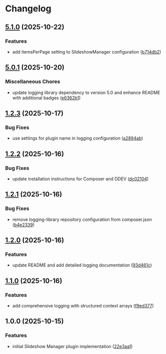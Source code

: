 # Changelog

## [5.1.0](https://github.com/LindemannRock/craft-slideshow-manager/compare/v5.0.1...v5.1.0) (2025-10-22)


### Features

* add itemsPerPage setting to SlideshowManager configuration ([b714db2](https://github.com/LindemannRock/craft-slideshow-manager/commit/b714db26d4cf964a36ac3794dbf7057770c967dd))

## [5.0.1](https://github.com/LindemannRock/craft-slideshow-manager/compare/v1.2.3...v5.0.1) (2025-10-20)


### Miscellaneous Chores

* update logging library dependency to version 5.0 and enhance README with additional badges ([e6362b1](https://github.com/LindemannRock/craft-slideshow-manager/commit/e6362b1a282ad3733a0ae2770b8c051e79dbc517))

## [1.2.3](https://github.com/LindemannRock/craft-slideshow-manager/compare/v1.2.2...v1.2.3) (2025-10-17)


### Bug Fixes

* use settings for plugin name in logging configuration ([a2894ab](https://github.com/LindemannRock/craft-slideshow-manager/commit/a2894ab1726f0b7c2b91d386ac7c02c04a9002d2))

## [1.2.2](https://github.com/LindemannRock/craft-slideshow-manager/compare/v1.2.1...v1.2.2) (2025-10-16)


### Bug Fixes

* update installation instructions for Composer and DDEV ([dc02104](https://github.com/LindemannRock/craft-slideshow-manager/commit/dc021048fd69bbbc4f398f2fe77d62ccd8091cf4))

## [1.2.1](https://github.com/LindemannRock/craft-slideshow-manager/compare/v1.2.0...v1.2.1) (2025-10-16)


### Bug Fixes

* remove logging-library repository configuration from composer.json ([b4e2339](https://github.com/LindemannRock/craft-slideshow-manager/commit/b4e2339045a8fc2b0ed6e4ffb89e7865efae908f))

## [1.2.0](https://github.com/LindemannRock/craft-slideshow-manager/compare/v1.1.0...v1.2.0) (2025-10-16)


### Features

* update README and add detailed logging documentation ([93d461c](https://github.com/LindemannRock/craft-slideshow-manager/commit/93d461cef0b0a9cfa84b458ddf83de22d56d079c))

## [1.1.0](https://github.com/LindemannRock/craft-slideshow-manager/compare/v1.0.0...v1.1.0) (2025-10-16)


### Features

* add comprehensive logging with structured context arrays ([f9ed377](https://github.com/LindemannRock/craft-slideshow-manager/commit/f9ed37786feb02a3fc0ae5bd466838fbe3326885))

## 1.0.0 (2025-10-15)


### Features

* initial Slideshow Manager plugin implementation ([22e3aa1](https://github.com/LindemannRock/craft-slideshow-manager/commit/22e3aa13e5728c101cf306c68c8e42664f66cc8a))

